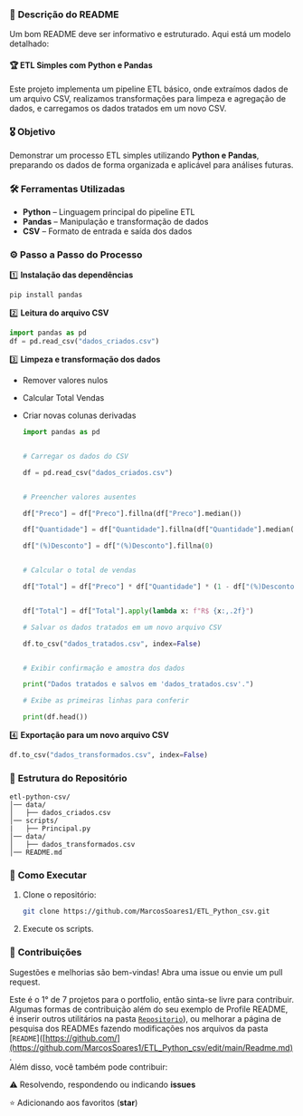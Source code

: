 ### 📖 **Descrição do README**
Um bom README deve ser informativo e estruturado. Aqui está um modelo detalhado:

#### 🏆 **ETL Simples com Python e Pandas**
Este projeto implementa um pipeline ETL básico, onde extraímos dados de um arquivo CSV, realizamos transformações para limpeza e agregação de dados, e carregamos os dados tratados em um novo CSV.

### 🎖️ **Objetivo**
Demonstrar um processo ETL simples utilizando **Python e Pandas**, preparando os dados de forma organizada e aplicável para análises futuras.

### 🛠 **Ferramentas Utilizadas**
- **Python** – Linguagem principal do pipeline ETL
- **Pandas** – Manipulação e transformação de dados
- **CSV** – Formato de entrada e saída dos dados

### ⚙ **Passo a Passo do Processo**
1️⃣ **Instalação das dependências**  
   ```bash
   pip install pandas 
   ```
2️⃣ **Leitura do arquivo CSV**  
   ```python
   import pandas as pd
   df = pd.read_csv("dados_criados.csv")
   ```
3️⃣ **Limpeza e transformação dos dados**  
   - Remover valores nulos
   - Calcular Total Vendas
   - Criar novas colunas derivadas

      ```python
      import pandas as pd


      # Carregar os dados do CSV

      df = pd.read_csv("dados_criados.csv")


      # Preencher valores ausentes

      df["Preco"] = df["Preco"].fillna(df["Preco"].median())

      df["Quantidade"] = df["Quantidade"].fillna(df["Quantidade"].median())

      df["(%)Desconto"] = df["(%)Desconto"].fillna(0)


      # Calcular o total de vendas

      df["Total"] = df["Preco"] * df["Quantidade"] * (1 - df["(%)Desconto"] / 100)


      df["Total"] = df["Total"].apply(lambda x: f"R$ {x:,.2f}")

      # Salvar os dados tratados em um novo arquivo CSV

      df.to_csv("dados_tratados.csv", index=False)


      # Exibir confirmação e amostra dos dados

      print("Dados tratados e salvos em 'dados_tratados.csv'.")

      # Exibe as primeiras linhas para conferir

      print(df.head())    
     ```
      
4️⃣ **Exportação para um novo arquivo CSV**  
   ```python
   df.to_csv("dados_transformados.csv", index=False)
   ```

### 📂 **Estrutura do Repositório**
```
etl-python-csv/
│── data/
│   ├── dados_criados.csv
│── scripts/
|   ├── Principal.py
│── data/
│   ├── dados_transformados.csv  
│── README.md  
```

### 🔗 **Como Executar**
1. Clone o repositório:  
   ```bash
   git clone https://github.com/MarcosSoares1/ETL_Python_csv.git
   ```
2. Execute os scripts.


### 🤝 **Contribuições**
Sugestões e melhorias são bem-vindas! Abra uma issue ou envie um pull request.


Este é o 1° de 7 projetos para o portfolio, então sinta-se livre para contribuir. Algumas formas de contribuição além do seu exemplo de Profile README, é inserir outros utilitários na pasta [`Repositorio`](https://github.com/MarcosSoares1/ETL_Python_csv)), ou melhorar a página de pesquisa dos READMEs fazendo modificações nos arquivos da pasta [`README`]([https://github.com/](https://github.com/MarcosSoares1/ETL_Python_csv/edit/main/Readme.md). <br>
 Além disso, você também pode contribuir:
 
⚠️ Resolvendo, respondendo ou indicando **issues**

⭐ Adicionando aos favoritos (**star**) 

